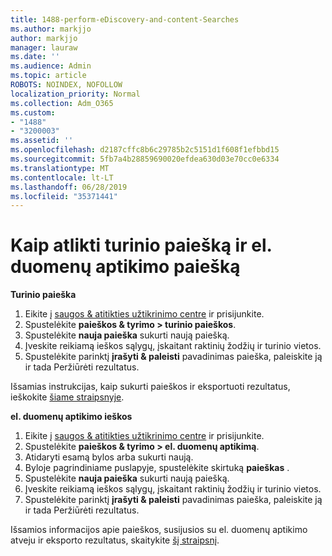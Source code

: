 ```yaml
---
title: 1488-perform-eDiscovery-and-content-Searches
ms.author: markjjo
author: markjjo
manager: lauraw
ms.date: ''
ms.audience: Admin
ms.topic: article
ROBOTS: NOINDEX, NOFOLLOW
localization_priority: Normal
ms.collection: Adm_O365
ms.custom:
- "1488"
- "3200003"
ms.assetid: ''
ms.openlocfilehash: d2187cffc8b6c29785b2c5151d1f608f1efbbd15
ms.sourcegitcommit: 5fb7a4b28859690020efdea630d03e70cc0e6334
ms.translationtype: MT
ms.contentlocale: lt-LT
ms.lasthandoff: 06/28/2019
ms.locfileid: "35371441"
---
```

# <a name="how-to-perform-content-searches-and-ediscovery-searches"></a>Kaip atlikti turinio paiešką ir el. duomenų aptikimo paiešką

**Turinio paieška**

1. Eikite į [saugos & atitikties užtikrinimo centre](https://protection.office.com) ir prisijunkite.
2. Spustelėkite **paieškos & tyrimo > turinio paieškos**.
3. Spustelėkite **nauja paieška** sukurti naują paiešką.
4. Įveskite reikiamą ieškos sąlygų, įskaitant raktinių žodžių ir turinio vietos.  
5. Spustelėkite parinktį **įrašyti & paleisti** pavadinimas paieška, paleiskite ją ir tada Peržiūrėti rezultatus.

Išsamias instrukcijas, kaip sukurti paieškos ir eksportuoti rezultatus, ieškokite [šiame straipsnyje](https://docs.microsoft.com/office365/securitycompliance/content-search).

**el. duomenų aptikimo ieškos**

1. Eikite į [saugos & atitikties užtikrinimo centre](https://protection.office.com) ir prisijunkite.
2. Spustelėkite **paieškos & tyrimo > el. duomenų aptikimą**.
3. Atidaryti esamą bylos arba sukurti naują.
4. Byloje pagrindiniame puslapyje, spustelėkite skirtuką **paieškas** .  
5. Spustelėkite **nauja paieška** sukurti naują paiešką.
6. Įveskite reikiamą ieškos sąlygų, įskaitant raktinių žodžių ir turinio vietos.  
7. Spustelėkite parinktį **įrašyti & paleisti** pavadinimas paieška, paleiskite ją ir tada Peržiūrėti rezultatus.

Išsamios informacijos apie paieškos, susijusios su el. duomenų aptikimo atveju ir eksporto rezultatus, skaitykite [šį straipsnį](https://docs.microsoft.com/office365/securitycompliance/ediscovery-cases).